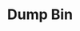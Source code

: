 ---
ee_id: '4363'
site: '1'
type: '2'
url: 2016-069-dump-bin
title: Dump Bin
year: '2016'
display_year: '2016'
medium: 'Palay Display Industries folding dump table, various DVDs '
dims: 30.75 x 47 x 24 in
pitch:
ps:
live_url:
related:
youtube:
related_code:
imgs: dump-bin-2016-069-database-jl--iPbo.jpg
subheading:
download:
add_credit:
add_credits:
commission:
layout: things-i-made
---